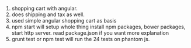 1) shopping cart with angular. 
2) does shipping and tax as well. 
3) used simple angular shopping cart as basis
4) npm start will setup whole thing install npm packages, bower packages, start http server. read package.json if you want more explanation
5) grunt test or npm test will run the 24 tests on phantom js. 